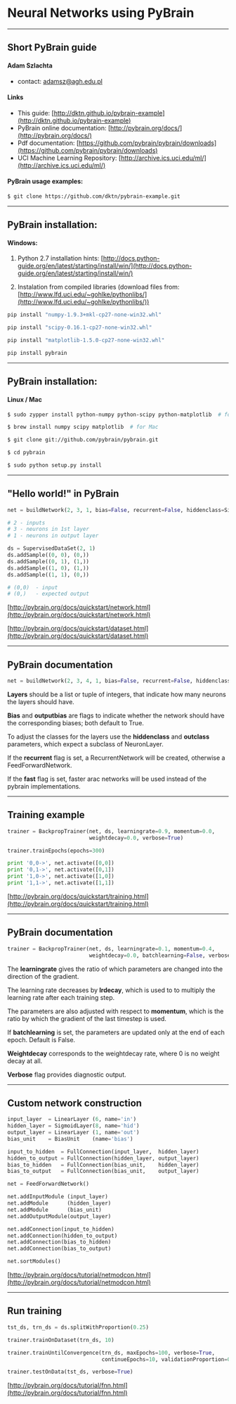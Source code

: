 <!-- class: center, middle, inverse -->

# Neural Networks using PyBrain

---
## Short PyBrain guide

#### Adam Szlachta

- contact: [adamsz@agh.edu.pl](mailto:adamsz@agh.edu.pl)

#### Links

- This guide: [http://dktn.github.io/pybrain-example](http://dktn.github.io/pybrain-example)
- PyBrain online documentation: [http://pybrain.org/docs/](http://pybrain.org/docs/)
- Pdf documentation: [https://github.com/pybrain/pybrain/downloads](https://github.com/pybrain/pybrain/downloads)
- UCI Machine Learning Repository: [http://archive.ics.uci.edu/ml/](http://archive.ics.uci.edu/ml/)

#### PyBrain usage examples:
```Bash
$ git clone https://github.com/dktn/pybrain-example.git
```

---

## PyBrain installation:

#### Windows:

1. Python 2.7 installation hints: [http://docs.python-guide.org/en/latest/starting/install/win/](http://docs.python-guide.org/en/latest/starting/install/win/)

2. Instalation from compiled libraries (download files from: [http://www.lfd.uci.edu/~gohlke/pythonlibs/](http://www.lfd.uci.edu/~gohlke/pythonlibs/))

```Bash
pip install "numpy‑1.9.3+mkl‑cp27‑none‑win32.whl"

pip install "scipy‑0.16.1‑cp27‑none‑win32.whl"

pip install "matplotlib‑1.5.0‑cp27‑none‑win32.whl"

pip install pybrain
```
---

## PyBrain installation:

#### Linux / Mac

```Bash
$ sudo zypper install python-numpy python-scipy python-matplotlib  # for Linux (OpenSuse)

$ brew install numpy scipy matplotlib  # for Mac

$ git clone git://github.com/pybrain/pybrain.git

$ cd pybrain

$ sudo python setup.py install
```

---
## "Hello world!" in PyBrain

```Python
net = buildNetwork(2, 3, 1, bias=False, recurrent=False, hiddenclass=SigmoidLayer)

# 2 - inputs
# 3 - neurons in 1st layer
# 1 - neurons in output layer

ds = SupervisedDataSet(2, 1)
ds.addSample((0, 0), (0,))
ds.addSample((0, 1), (1,))
ds.addSample((1, 0), (1,))
ds.addSample((1, 1), (0,))

# (0,0)  - input
# (0,)   - expected output
```

[http://pybrain.org/docs/quickstart/network.html](http://pybrain.org/docs/quickstart/network.html)

[http://pybrain.org/docs/quickstart/dataset.html](http://pybrain.org/docs/quickstart/dataset.html)

---
## PyBrain documentation

```Python
net = buildNetwork(2, 3, 4, 1, bias=False, recurrent=False, hiddenclass=TanhLayer)
```

**Layers** should be a list or tuple of integers, that indicate how many neurons the layers should have.

**Bias** and **outputbias** are flags to indicate whether the network should have the corresponding biases; both default to True.

To adjust the classes for the layers use the **hiddenclass** and **outclass** parameters, which expect a subclass of NeuronLayer.

If the **recurrent** flag is set, a RecurrentNetwork will be created, otherwise a FeedForwardNetwork.

If the **fast** flag is set, faster arac networks will be used instead of the pybrain implementations.

---
## Training example
```Python
trainer = BackpropTrainer(net, ds, learningrate=0.9, momentum=0.0,
                          weightdecay=0.0, verbose=True)

trainer.trainEpochs(epochs=300)

print '0,0->', net.activate([0,0])
print '0,1->', net.activate([0,1])
print '1,0->', net.activate([1,0])
print '1,1->', net.activate([1,1])
```

[http://pybrain.org/docs/quickstart/training.html](http://pybrain.org/docs/quickstart/training.html)

---
## PyBrain documentation

```Python
trainer = BackpropTrainer(net, ds, learningrate=0.1, momentum=0.4,
                          weightdecay=0.0, batchlearning=False, verbose=True)
```

The **learningrate** gives the ratio of which parameters are changed into the direction of the gradient.

The learning rate decreases by **lrdecay**, which is used to to multiply the learning rate after each training step.

The parameters are also adjusted with respect to **momentum**, which is the ratio by which the gradient of the last timestep is used.

If **batchlearning** is set, the parameters are updated only at the end of each epoch. Default is False.

**Weightdecay** corresponds to the weightdecay rate, where 0 is no weight decay at all.

**Verbose** flag provides diagnostic output.

---
## Custom network construction

```Python
input_layer  = LinearLayer (6, name='in')
hidden_layer = SigmoidLayer(8, name='hid')
output_layer = LinearLayer (1, name='out')
bias_unit    = BiasUnit    (name='bias')

input_to_hidden  = FullConnection(input_layer,  hidden_layer)
hidden_to_output = FullConnection(hidden_layer, output_layer)
bias_to_hidden   = FullConnection(bias_unit,    hidden_layer)
bias_to_output   = FullConnection(bias_unit,    output_layer)

net = FeedForwardNetwork()

net.addInputModule (input_layer)
net.addModule      (hidden_layer)
net.addModule      (bias_unit)
net.addOutputModule(output_layer)

net.addConnection(input_to_hidden)
net.addConnection(hidden_to_output)
net.addConnection(bias_to_hidden)
net.addConnection(bias_to_output)

net.sortModules()
```

[http://pybrain.org/docs/tutorial/netmodcon.html](http://pybrain.org/docs/tutorial/netmodcon.html)

---
## Run training

```Python
tst_ds, trn_ds = ds.splitWithProportion(0.25)

trainer.trainOnDataset(trn_ds, 10)

trainer.trainUntilConvergence(trn_ds, maxEpochs=100, verbose=True,
                              continueEpochs=10, validationProportion=0.25)

trainer.testOnData(tst_ds, verbose=True)
```

[http://pybrain.org/docs/tutorial/fnn.html](http://pybrain.org/docs/tutorial/fnn.html)
